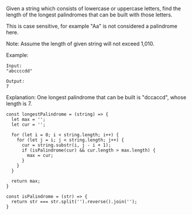 
Given a string which consists of lowercase or uppercase letters, find the length of the longest palindromes that can be built with those letters.

This is case sensitive, for example "Aa" is not considered a palindrome here.

Note:
Assume the length of given string will not exceed 1,010.

Example:
```
Input:
"abccccdd"

Output:
7
```
Explanation:
One longest palindrome that can be built is "dccaccd", whose length is 7.

```
const longestPalindrome = (string) => {
  let max = '';
  let cur = '';

  for (let i = 0; i < string.length; i++) {
    for (let j = i; j < string.length; j++) {
      cur = string.substr(i, j - i + 1);
      if (isPalindrome(cur) && cur.length > max.length) {
        max = cur;
      }
    }
  }

  return max;
}

const isPalindrome = (str) => {
  return str === str.split('').reverse().join('');
}
```
